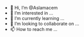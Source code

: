 - 👋 Hi, I’m @Aslamacem
- 👀 I’m interested in ...
- 🌱 I’m currently learning ...
- 💞️ I’m looking to collaborate on ...
- 📫 How to reach me ...

<!---
Aslamacem/Aslamacem is a ✨ special ✨ repository because its `README.md` (this file) appears on your GitHub profile.
You can click the Preview link to take a look at your changes.
--->
